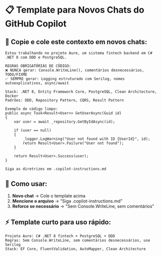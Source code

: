 # 📋 Template para Novos Chats do GitHub Copilot

## 🎯 Copie e cole este contexto em novos chats:

```
Estou trabalhando no projeto Aure, um sistema fintech backend em C# .NET 8 com DDD e PostgreSQL.

REGRAS OBRIGATÓRIAS DE CÓDIGO:
❌ NUNCA gerar: Console.WriteLine(), comentários desnecessários, TODO/FIXME
✅ SEMPRE gerar: Logging estruturado com Serilog, nomes autoexplicativos, async/await

Stack: .NET 8, Entity Framework Core, PostgreSQL, Clean Architecture, Docker
Padrões: DDD, Repository Pattern, CQRS, Result Pattern

Exemplo de código limpo:
public async Task<Result<User>> GetUserAsync(Guid id)
{
    var user = await _repository.GetByIdAsync(id);
    
    if (user == null)
    {
        _logger.LogWarning("User not found with ID {UserId}", id);
        return Result<User>.Failure("User not found");
    }
    
    return Result<User>.Success(user);
}

Siga as diretrizes em .copilot-instructions.md
```

## 🚀 Como usar:
1. **Novo chat** → Cole o template acima
2. **Mencione o arquivo** → "Siga .copilot-instructions.md"
3. **Reforce se necessário** → "Sem Console.WriteLine, sem comentários"

## ⚡ Template curto para uso rápido:
```
Projeto Aure: C# .NET 8 fintech + PostgreSQL + DDD
Regras: Sem Console.WriteLine, sem comentários desnecessários, use Serilog
Stack: EF Core, FluentValidation, AutoMapper, Clean Architecture
```